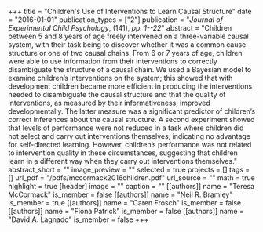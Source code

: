 +++
title = "Children's Use of Interventions to Learn Causal Structure"
date = "2016-01-01"
publication_types = ["2"]
publication = "_Journal of Experimental Child Psychology_, (141), _pp. 1--22_"
abstract = "Children between 5 and 8 years of age freely intervened on a three-variable causal system, with their task being to discover whether it was a common cause structure or one of two causal chains. From 6 or 7 years of age, children were able to use information from their interventions to correctly disambiguate the structure of a causal chain. We used a Bayesian model to examine children’s interventions on the system; this showed that with development children became more efficient in producing the interventions needed to disambiguate the causal structure and that the quality of interventions, as measured by their informativeness, improved developmentally. The latter measure was a significant predictor of children’s correct inferences about the causal structure. A second experiment showed that levels of performance were not reduced in a task where children did not select and carry out interventions themselves, indicating no advantage for self-directed learning. However, children’s performance was not related to intervention quality in these circumstances, suggesting that children learn in a different way when they carry out interventions themselves."
abstract_short = ""
image_preview = ""
selected = true
projects = []
tags = []
url_pdf = "/pdfs/mccormack2016children.pdf"
url_source = ""
math = true
highlight = true
[header]
image = ""
caption = ""
[[authors]]
	name = "Teresa McCormack"
	is_member = false
[[authors]]
	name = "Neil R. Bramley"
	is_member = true
[[authors]]
	name = "Caren Frosch"
	is_member = false
[[authors]]
	name = "Fiona Patrick"
	is_member = false
[[authors]]
	name = "David A. Lagnado"
	is_member = false
+++
